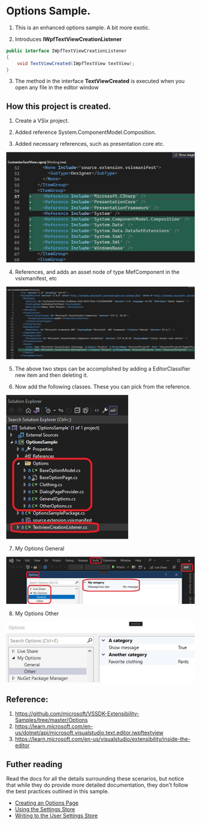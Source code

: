# Options Sample.
1. This is an enhanced options sample. A bit more exotic.

2. Introduces **IWpfTextViewCreationListener**

```cs
public interface IWpfTextViewCreationListener
{
    void TextViewCreated(IWpfTextView textView);
}
```

3. The method in the interface **TextViewCreated** is executed when you open any file in the editor window


## How this project is created. 
1. Create a VSix project.

2. Added reference System.ComponentModel.Composition.

3. Added necessary references, such as presentation core etc.

![Additions to Cs Proj file](images/50_50AdditionsToCsProjFile.jpg)

4. References, and adds an asset node of type MefComponent in the vsixmanifest, etc

![Additions to .vsixmanifest file](images/51_50AdditionsToVSixManifest.jpg)

5. The above two steps can be accomplished by adding a EditorClassifier new item and then deleting it.

6. Now add the following classes. These you can pick from the reference.

![Adding Classes](images/52_40AddingClasses.jpg)

7. My Options General

![My Options General](images/52_50MyOptionsGeneral.jpg)

8. My Options Other

![My Options General](images/53_50MyOptionsOther.jpg)

## Reference: 
1. https://github.com/microsoft/VSSDK-Extensibility-Samples/tree/master/Options
2. https://learn.microsoft.com/en-us/dotnet/api/microsoft.visualstudio.text.editor.iwpftextview
3. https://learn.microsoft.com/en-us/visualstudio/extensibility/inside-the-editor

## Futher reading
Read the docs for all the details surrounding these scenarios, but notice that while they do provide more detailed documentation, they don't follow the best practices outlined in this sample.

* [Creating an Options Page](https://docs.microsoft.com/en-us/visualstudio/extensibility/creating-an-options-page)
* [Using the Settings Store](https://docs.microsoft.com/en-us/visualstudio/extensibility/using-the-settings-store)
* [Writing to the User Settings Store](https://docs.microsoft.com/en-us/visualstudio/extensibility/writing-to-the-user-settings-store)
